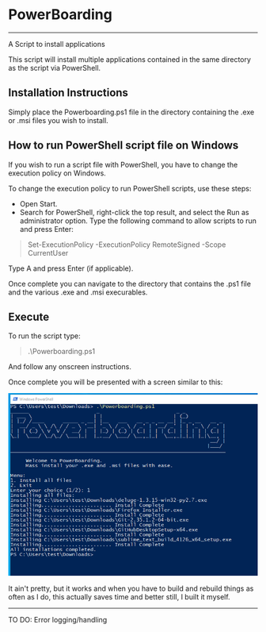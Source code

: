 # PowerBoarding
----
A Script to install applications

This script will install multiple applications contained in the same directory as the script via PowerShell.

## Installation Instructions

Simply place the Powerboarding.ps1 file in the directory containing the .exe or .msi files you wish to install.

## How to run PowerShell script file on Windows
If you wish to run a script file with PowerShell, you have to change the execution policy on Windows.

To change the execution policy to run PowerShell scripts, use these steps:

* Open Start.
* Search for PowerShell, right-click the top result, and select the Run as administrator option.
Type the following command to allow scripts to run and press Enter:

>Set-ExecutionPolicy -ExecutionPolicy RemoteSigned -Scope CurrentUser

Type A and press Enter (if applicable).

Once complete you can navigate to the directory that contains the .ps1 file and the various .exe and .msi execurables.

## Execute

To run the script type:
 
>.\Powerboarding.ps1

And follow any onscreen instructions.

Once complete you will be presented with a screen similar to this:

![complete](https://github.com/ha3ks/PowerBoarding/blob/main/complete.png)

It ain't pretty, but it works and when you have to build and rebuild things as often as I do, this actually saves time and better still, I built it myself.

----
TO DO:
Error logging/handling

